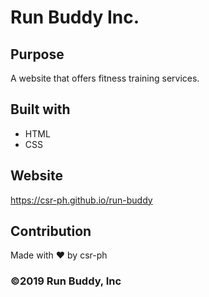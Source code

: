 # Run Buddy Inc.

## Purpose
A website that offers fitness training services.

## Built with
* HTML
* CSS

## Website
https://csr-ph.github.io/run-buddy

## Contribution
Made with ❤️ by csr-ph

### ©️2019 Run Buddy, Inc 
